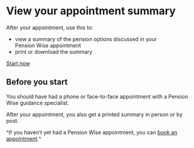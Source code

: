 # View your appointment summary

After your appointment, use this to:

- view a summary of the pension options discussed in your<br>Pension Wise appointment
- print or download the summary

<a class="button button-start" href="/summary-document/new" role="button">Start now</a>

## Before you start

You should have had a phone or face-to-face appointment with a Pension Wise guidance specialist.

After your appointment, you also get a printed summary in person or by post.

^If you haven’t yet had a Pension Wise appointment, you can [book an appointment](/appointments).^
